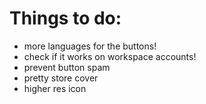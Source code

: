 # Things to do:
- more languages for the buttons!
- check if it works on workspace accounts!
- prevent button spam
- pretty store cover
- higher res icon